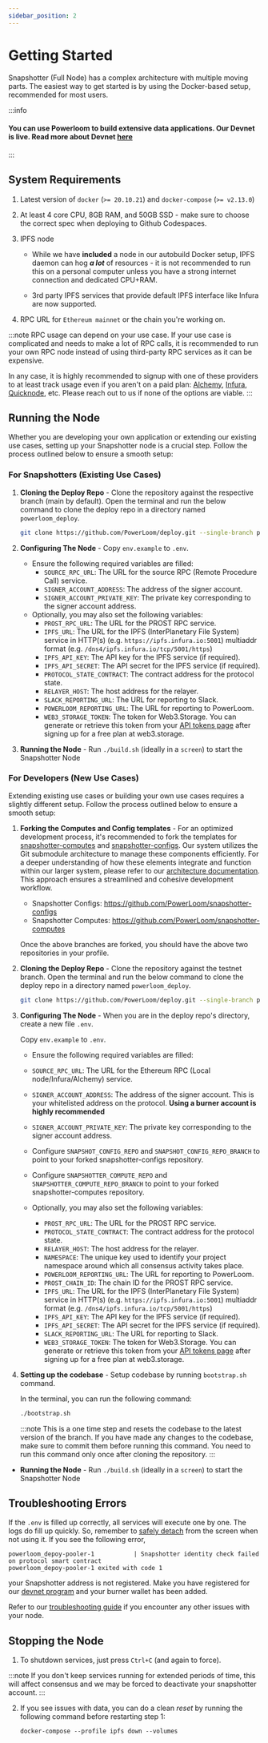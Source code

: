 ```yaml
---
sidebar_position: 2
---
```

# Getting Started

Snapshotter (Full Node) has a complex architecture with multiple moving parts. The easiest way to get started is by using the Docker-based setup, recommended for most users.

:::info
#### You can use Powerloom to build extensive data applications. Our Devnet is live. Read more about Devnet [here](../../devnet/getting-started.md) 
:::

## System Requirements

1. Latest version of `docker` (`>= 20.10.21`) and `docker-compose` (`>= v2.13.0`)

2. At least 4 core CPU, 8GB RAM, and 50GB SSD - make sure to choose the correct spec when deploying to Github Codespaces.

3. IPFS node
    - While we have __included__ a node in our autobuild Docker setup, IPFS daemon can hog __*a lot*__ of resources - it is not recommended to run this on a personal computer unless you have a strong internet connection and dedicated CPU+RAM.
  
    - 3rd party IPFS services that provide default IPFS interface like Infura are now supported.

4. RPC URL for `Ethereum mainnet` or the chain you're working on. 

:::note 
RPC usage can depend on your use case. If your use case is complicated and needs to make a lot of RPC calls, it is recommended to run your own RPC node instead of using third-party RPC services as it can be expensive.

In any case, it is highly recommended to signup with one of these providers to at least track usage even if you aren't on a paid plan: [Alchemy](https://alchemy.com/?r=15ce6db6d0a109d5), [Infura](https://infura.io), [Quicknode](https://www.quicknode.com?tap_a=67226-09396e&tap_s=3491854-f4a458), etc. Please reach out to us if none of the options are viable.
:::


## Running the Node
Whether you are developing your own application or extending our existing use cases, setting up your Snapshotter node is a crucial step. Follow the process outlined below to ensure a smooth setup:

### For Snapshotters (Existing Use Cases)

1. **Cloning the Deploy Repo** - Clone the repository against the respective branch (main by default). Open the terminal and run the below command to clone the deploy repo in a directory named `powerloom_deploy`. 
    ```bash
    git clone https://github.com/PowerLoom/deploy.git --single-branch powerloom_deploy --branch main && cd powerloom_deploy
    ```

2. **Configuring The Node** - Copy `env.example` to `.env`.
   - Ensure the following required variables are filled:
     - `SOURCE_RPC_URL`: The URL for the source RPC (Remote Procedure Call) service.
     - `SIGNER_ACCOUNT_ADDRESS`: The address of the signer account.
     - `SIGNER_ACCOUNT_PRIVATE_KEY`: The private key corresponding to the signer account address.
   - Optionally, you may also set the following variables:
     - `PROST_RPC_URL`: The URL for the PROST RPC service.
     - `IPFS_URL`: The URL for the IPFS (InterPlanetary File System) service in HTTP(s) (e.g. `https://ipfs.infura.io:5001`) multiaddr format (e.g. `/dns4/ipfs.infura.io/tcp/5001/https`)
     - `IPFS_API_KEY`: The API key for the IPFS service (if required).
     - `IPFS_API_SECRET`: The API secret for the IPFS service (if required).
     - `PROTOCOL_STATE_CONTRACT`: The contract address for the protocol state.
     - `RELAYER_HOST`: The host address for the relayer.
     - `SLACK_REPORTING_URL`: The URL for reporting to Slack.
     - `POWERLOOM_REPORTING_URL`: The URL for reporting to PowerLoom.
     - `WEB3_STORAGE_TOKEN`: The token for Web3.Storage. You can generate or retrieve this token from your [API tokens page](https://web3.storage/tokens/?create=true) after signing up for a free plan at web3.storage.

3. **Running the Node** - Run  `./build.sh` (ideally in a `screen`) to start the Snapshotter Node

   

### For Developers (New Use Cases)
Extending existing use cases or building your own use cases requires a slightly different setup. Follow the process outlined below to ensure a smooth setup:


1. **Forking the Computes and Config templates** - For an optimized development process, it's recommended to fork the templates for [snapshotter-computes](https://github.com/PowerLoom/snapshotter-computes) and [snapshotter-configs](https://github.com/PowerLoom/snapshotter-configs/). Our system utilizes the Git submodule architecture to manage these components efficiently. For a deeper understanding of how these elements integrate and function within our larger system, please refer to our [architecture documentation](../architecture.md). This approach ensures a streamlined and cohesive development workflow.

   - Snapshotter Configs: https://github.com/PowerLoom/snapshotter-configs
   - Snapshotter Computes: https://github.com/PowerLoom/snapshotter-computes

   Once the above branches are forked, you should have the above two repositories in your profile. 

2. **Cloning the Deploy Repo** - Clone the repository against the testnet branch. Open the terminal and run the below command to clone the deploy repo in a directory named `powerloom_deploy`. 

    ```bash
    git clone https://github.com/PowerLoom/deploy.git --single-branch powerloom_deploy --branch better_dev_workflow && cd powerloom_deploy
    ```
3. **Configuring The Node** - When you are in the deploy repo's directory, create a new file `.env`.

    Copy `env.example` to `.env`.

    - Ensure the following required variables are filled:

    - `SOURCE_RPC_URL`: The URL for the Ethereum RPC (Local node/Infura/Alchemy) service.
    - `SIGNER_ACCOUNT_ADDRESS`: The address of the signer account. This is your whitelisted address on the protocol. **Using a burner account is highly recommended**
    - `SIGNER_ACCOUNT_PRIVATE_KEY`: The private key corresponding to the signer account address.
    - Configure `SNAPSHOT_CONFIG_REPO` and `SNAPSHOT_CONFIG_REPO_BRANCH` to point to your forked snapshotter-configs repository.
    - Configure `SNAPSHOTTER_COMPUTE_REPO` and `SNAPSHOTTER_COMPUTE_REPO_BRANCH` to point to your forked snapshotter-computes repository.
    - Optionally, you may also set the following variables:
        - `PROST_RPC_URL`: The URL for the PROST RPC service.
        - `PROTOCOL_STATE_CONTRACT`: The contract address for the protocol state.
        - `RELAYER_HOST`: The host address for the relayer.
        - `NAMESPACE`: The unique key used to identify your project namespace around which all consensus activity takes place.
        - `POWERLOOM_REPORTING_URL`: The URL for reporting to PowerLoom.
        - `PROST_CHAIN_ID`: The chain ID for the PROST RPC service.
        - `IPFS_URL`: The URL for the IPFS (InterPlanetary File System) service in HTTP(s) (e.g. `https://ipfs.infura.io:5001`) multiaddr format (e.g. `/dns4/ipfs.infura.io/tcp/5001/https`)
        - `IPFS_API_KEY`: The API key for the IPFS service (if required).
        - `IPFS_API_SECRET`: The API secret for the IPFS service (if required).
        - `SLACK_REPORTING_URL`: The URL for reporting to Slack.
        - `WEB3_STORAGE_TOKEN`: The token for Web3.Storage. You can generate or retrieve this token from your [API tokens page](https://web3.storage/tokens/?create=true) after signing up for a free plan at web3.storage.

4. **Setting up the codebase** - Setup codebase by running `bootstrap.sh` command.
   
   In the terminal, you can run the following command:
   
   ```bash
   ./bootstrap.sh
   ```

   :::note
   This is a one time step and resets the codebase to the latest version of the branch. If you have made any changes to the codebase, make sure to commit them before running this command. You need to run this command only once after cloning the repository.
   :::

- **Running the Node** - Run  `./build.sh` (ideally in a `screen`) to start the Snapshotter Node


## Troubleshooting Errors

If the `.env` is filled up correctly, all services will execute one by one. The logs do fill up quickly. So, remember to [safely detach](https://linuxize.com/post/how-to-use-linux-screen/) from the screen when not using it. If you see the following error, 
    
    powerloom_depoy-pooler-1           | Snapshotter identity check failed on protocol smart contract
    powerloom_depoy-pooler-1 exited with code 1
    
your Snapshotter address is not registered. Make you have registered for our [devnet program](https://airtable.com/appr3wKRsn4VoOvpi/pagxxT6QcL0OwGH0e/form) and your burner wallet has been added. 

Refer to our [troubleshooting guide](./troubleshooting.md) if you encounter any other issues with your node.

## Stopping the Node
1. To shutdown services, just press `Ctrl+C` (and again to force).

:::note
If you don't keep services running for extended periods of time, this will affect consensus and we may be forced to deactivate your snapshotter account.
:::

2. If you see issues with data, you can do a clean *reset* by running the following command before restarting step 1:

    `docker-compose --profile ipfs down --volumes`
